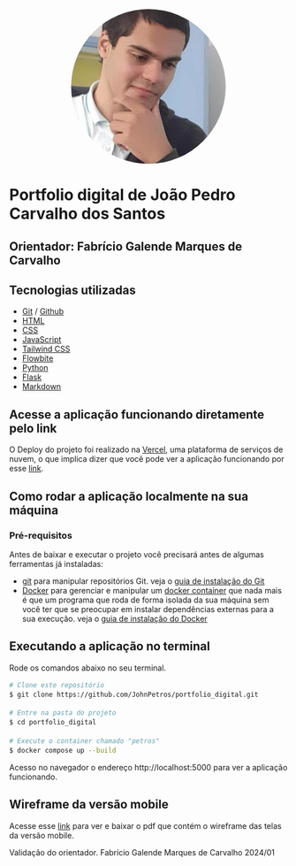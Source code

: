 <div align="center">
  <img src="./mgt/petros.jpeg" align="center" width="280" height="280" style="border-radius: 50%; object-fit: cover;" />
</div>

# Portfolio digital de João Pedro Carvalho dos Santos

## Orientador: Fabrício Galende Marques de Carvalho

## Tecnologias utilizadas

- [Git](https://git-scm.com/) / [Github](https://github.com/)
- [HTML](https://developer.mozilla.org/pt-BR/docs/Web/HTML)
- [CSS](https://developer.mozilla.org/pt-BR/docs/Web/CSS)
- [JavaScript](https://developer.mozilla.org/pt-BR/docs/Web/JavaScript)
- [Tailwind CSS](https://tailwindcss.com/)
- [Flowbite](https://flowbite.com/)
- [Python](https://www.python.org/)
- [Flask](https://flask.palletsprojects.com/en/3.0.x/)
- [Markdown](https://www.markdownguide.org/)

## Acesse a aplicação funcionando diretamente pelo link
O Deploy do projeto foi realizado na [Vercel](https://vercel.com/home), uma plataforma de serviços de nuvem, o que implica dizer que você pode ver a aplicação funcionando por esse [link](https://portfolio-digital-8s0aht634-johnpetros-projects.vercel.app/).

## Como rodar a aplicação localmente na sua máquina

### Pré-requisitos

Antes de baixar e executar o projeto você precisará antes de algumas ferramentas já instaladas:

- [git](https://git-scm.com/) para manipular repositórios Git.
veja o [guia de instalação do Git](https://git-scm.com/downloads)
- [Docker](https://www.docker.com/) para gerenciar e manipular um [docker container](https://www.docker.com/resources/what-container/) que nada mais é que um programa que roda de forma isolada da sua máquina sem você ter que se preocupar em instalar dependências externas para a sua execução.
veja o [guia de instalação do Docker](https://docs.docker.com/engine/install/)

## Executando a aplicação no terminal

Rode os comandos abaixo no seu terminal.

```bash
# Clone este repositório
$ git clone https://github.com/JohnPetros/portfolio_digital.git

# Entre na pasta do projeto
$ cd portfolio_digital

# Execute o container chamado "petros"
$ docker compose up --build

```

Acesso no navegador o endereço http://localhost:5000 para ver a aplicação funcionando.

## Wireframe da versão mobile

Acesse esse [link](https://github.com/JohnPetros/portfolio_digital/blob/main/mgt/mobile-wireframe.pdf) para ver e baixar o pdf que contém o wireframe das telas da versão mobile.

Validação do orientador. Fabrício Galende Marques de Carvalho 2024/01
